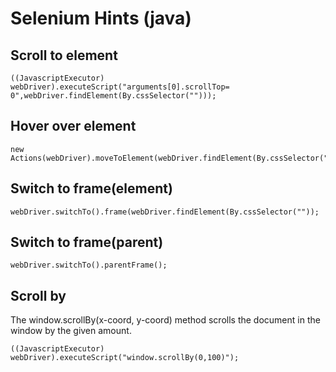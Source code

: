 # Selenium Hints (java)


## Scroll to element

```
((JavascriptExecutor) webDriver).executeScript("arguments[0].scrollTop= 0",webDriver.findElement(By.cssSelector("")));
```

## Hover over element
```
new Actions(webDriver).moveToElement(webDriver.findElement(By.cssSelector("")));
```

## Switch to frame(element)
```
webDriver.switchTo().frame(webDriver.findElement(By.cssSelector(""));
```

## Switch to frame(parent)
```
webDriver.switchTo().parentFrame();
```

## Scroll by 
The window.scrollBy(x-coord, y-coord) method scrolls the document in the window by the given amount.
```
((JavascriptExecutor) webDriver).executeScript("window.scrollBy(0,100)");
```
